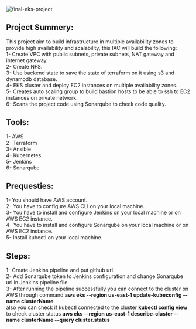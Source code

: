 ![final-eks-project](https://user-images.githubusercontent.com/14328150/190855165-e39db11a-0173-46b7-84ac-f36c7225a6a7.PNG)

## Project Summery:
This project aim to build infrastructure in multiple availability zones to provide high availability and scalability, this IAC will build the following:
<br/>
1- Create VPC with public subnets, private subnets, NAT gateway and internet gateway.<br/>
2- Create NFS.<br/>
3- Use backend state to save the state of terraform on it using s3 and dynamodb database.<br/>
4- EKS cluster and deploy EC2 instances on multiple availability zones.<br/>
5- Creates auto scaling group to build bastion hosts to be able to ssh to EC2 instances on private network.<br/>
6- Scans the project code using Sonarqube to check code quality.<br/>

## Tools:

1- AWS            <br/>
2- Terraform        <br/>
3- Ansible        <br/>
4- Kubernetes<br/>
5- Jenkins<br/>
6- Sonarqube<br/>

## Prequesties: <br/>
1- You should have AWS account.  <br/>
2- You have to configure AWS CLI on your local machine.<br/>
3- You have to install and configure Jenkins on your local machine or on AWS EC2 instance.<br/>
4- You have to install and configure Sonarqube on your local machine or on AWS EC2 instance.<br/>
5- Install kubectl on your local machine.<br/>

## Steps:
1- Create Jenkins pipeline and put github url.<br/>
2- Add Sonarqube token to Jenkins configuration and change Sonarqube url in Jenkins pipeline file. <br/>
3- After running the pipeline successfully you can connect to the cluster on AWS through command **aws eks --region us-east-1 update-kubeconfig --name clusterName**
<br/>
also you can check if kubectl connected to the cluster **kubectl config view**  <br/>
to check cluster status **aws eks --region us-east-1 describe-cluster --name clusterName --query cluster.status**
